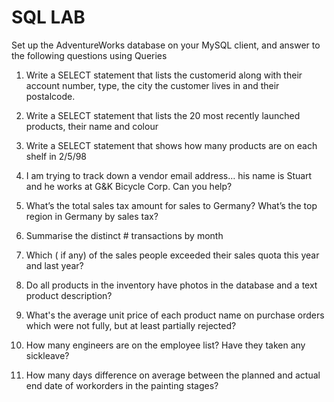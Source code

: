 # SQL LAB

Set up the AdventureWorks database on your MySQL client, and answer to the following questions using Queries

1. 	Write a SELECT statement that lists the customerid along with their account number, type, the city the customer lives in and their postalcode.
2. 	Write a SELECT statement that lists the 20 most recently launched products, their name and colour
3. 	Write a SELECT statement that shows how many products are on each shelf in 2/5/98

4. 	I am trying to track down a vendor email address… his name is Stuart and he works at G&K Bicycle Corp. Can you help?
5. 	What’s the total sales tax amount for sales to Germany? What’s the top region in Germany by sales tax?
6. 	Summarise the distinct # transactions by month
7.  Which ( if any) of the sales people exceeded their sales quota this year and last year?
8.  Do all products in the inventory have photos in the database and a text product description? 
9.  What's the average unit price of each product name on purchase orders which were not fully, but at least partially rejected?
10. How many engineers are on the employee list? Have they taken any sickleave?
11. How many days difference on average between the planned and actual end date of workorders in the painting stages?

